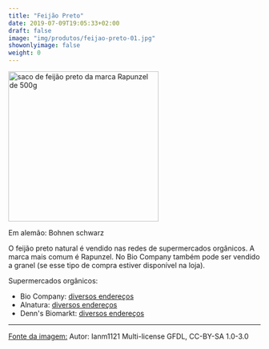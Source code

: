 ```yaml
---
title: "Feijão Preto"
date: 2019-07-09T19:05:33+02:00
draft: false
image: "img/produtos/feijao-preto-01.jpg"
showonlyimage: false
weight: 0
---
```


<!--more-->

<img src="../../img/produtos/feijao-preto-02.jpg" alt="saco de feijão preto da marca Rapunzel de 500g" width="300"/>

Em alemão: Bohnen schwarz

O feijão preto natural é vendido nas redes de supermercados orgânicos. A marca mais comum é Rapunzel.
No Bio Company também pode ser vendido a granel (se esse tipo de compra estiver disponível na loja).

Supermercados orgânicos:

- Bio Company: [diversos endereços](https://www.biocompany.de/bio-company-markt-finden/)
- Alnatura: [diversos endereços](https://www.alnatura.de/de-de/m%C3%A4rkte/filialfinder)
- Denn's Biomarkt: [diversos endereços](https://www.denns-biomarkt.de/#map-filter-panel-1)

---
[Fonte da imagem:](https://commons.wikimedia.org/wiki/File:Black_bean,_frijol_negro,_feij%C3%A3o_preto_1.jpg?uselang=de) 
Autor: Ianm1121
Multi-license GFDL, CC-BY-SA 1.0-3.0
